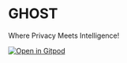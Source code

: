 # GHOST
Where Privacy Meets Intelligence!

[![Open in Gitpod](https://gitpod.io/button/open-in-gitpod.svg)](https://gitpod.io/#https://github.com/dotaadarsh/ghost)
